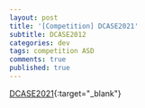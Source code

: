 ```yaml
---
layout: post
title: '[Competition] DCASE2021'
subtitle: DCASE2012
categories: dev
tags: competition ASD
comments: true
published: true
---
```


[DCASE2021](http://dcase.community/challenge2021/index){:target="_blank"}
